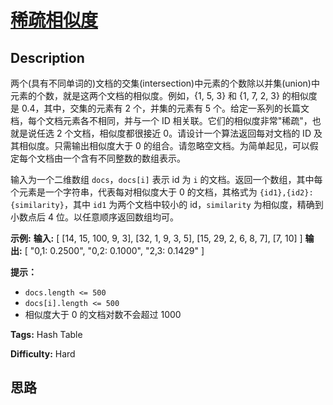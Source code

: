 # [稀疏相似度][title]

## Description

两个(具有不同单词的)文档的交集(intersection)中元素的个数除以并集(union)中元素的个数，就是这两个文档的相似度。例如，{1, 5, 3}
和 {1, 7, 2, 3} 的相似度是 0.4，其中，交集的元素有 2 个，并集的元素有 5 个。给定一系列的长篇文档，每个文档元素各不相同，并与一个
ID 相关联。它们的相似度非常"稀疏"，也就是说任选 2 个文档，相似度都很接近 0。请设计一个算法返回每对文档的 ID 及其相似度。只需输出相似度大于 0
的组合。请忽略空文档。为简单起见，可以假定每个文档由一个含有不同整数的数组表示。

输入为一个二维数组 `docs`，`docs[i]` 表示 id 为 `i` 的文档。返回一个数组，其中每个元素是一个字符串，代表每对相似度大于 0
的文档，其格式为 `{id1},{id2}: {similarity}`，其中 `id1` 为两个文档中较小的 id，`similarity`
为相似度，精确到小数点后 4 位。以任意顺序返回数组均可。

**示例:**
            **输入:**     [      [14, 15, 100, 9, 3],      [32, 1, 9, 3, 5],      [15, 29, 2, 6, 8, 7],      [7, 10]    ]    **输出:**    [      "0,1: 0.2500",      "0,2: 0.1000",      "2,3: 0.1429"    ]

**提示：**

  * `docs.length <= 500`
  * `docs[i].length <= 500`
  * 相似度大于 0 的文档对数不会超过 1000


**Tags:** Hash Table

**Difficulty:** Hard

## 思路

[title]: https://leetcode-cn.com/problems/sparse-similarity-lcci
